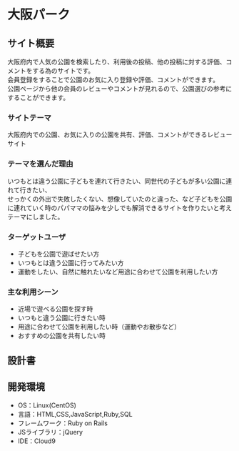 # 大阪パーク

## サイト概要
大阪府内で人気の公園を検索したり、利用後の投稿、他の投稿に対する評価、コメントをする為のサイトです。<br>
会員登録をすることで公園のお気に入り登録や評価、コメントができます。<br>
公園ページから他の会員のレビューやコメントが見れるので、公園選びの参考にすることができます。

### サイトテーマ
大阪府内での公園、お気に入りの公園を共有、評価、コメントができるレビューサイト

### テーマを選んだ理由
いつもとは違う公園に子どもを連れて行きたい、同世代の子どもが多い公園に連れて行きたい、<br>
せっかくの外出で失敗したくない、想像していたのと違った、など子どもを公園に連れていく時のパパママの悩みを少しでも解消できるサイトを作りたいと考えテーマにしました。


### ターゲットユーザ
* 子どもを公園で遊ばせたい方
* いつもとは違う公園に行ってみたい方
* 運動をしたい、自然に触れたいなど用途に合わせて公園を利用したい方

### 主な利用シーン
* 近場で遊べる公園を探す時
* いつもと違う公園に行きたい時
* 用途に合わせて公園を利用したい時（運動やお散歩など）
* おすすめの公園を共有したい時

## 設計書

## 開発環境
- OS：Linux(CentOS)
- 言語：HTML,CSS,JavaScript,Ruby,SQL
- フレームワーク：Ruby on Rails
- JSライブラリ：jQuery
- IDE：Cloud9
